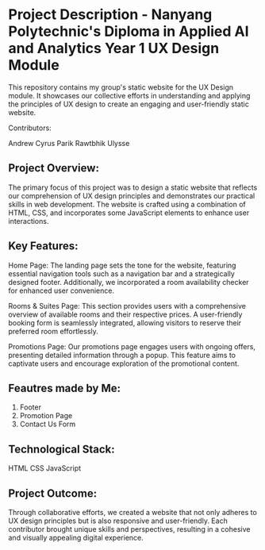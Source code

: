 # Project Description - Nanyang Polytechnic's Diploma in Applied AI and Analytics Year 1 UX Design Module

This repository contains my group's static website for the UX Design module. It showcases our collective efforts in understanding and applying the principles of UX design to create an engaging and user-friendly static website.

Contributors:

Andrew
Cyrus
Parik
Rawtbhik
Ulysse

## Project Overview:
The primary focus of this project was to design a static website that reflects our comprehension of UX design principles and demonstrates our practical skills in web development. The website is crafted using a combination of HTML, CSS, and incorporates some JavaScript elements to enhance user interactions.

## Key Features:

Home Page:
The landing page sets the tone for the website, featuring essential navigation tools such as a navigation bar and a strategically designed footer. Additionally, we incorporated a room availability checker for enhanced user convenience.

Rooms & Suites Page:
This section provides users with a comprehensive overview of available rooms and their respective prices. A user-friendly booking form is seamlessly integrated, allowing visitors to reserve their preferred room effortlessly.

Promotions Page:
Our promotions page engages users with ongoing offers, presenting detailed information through a popup. This feature aims to captivate users and encourage exploration of the promotional content.

## Feautres made by Me:

1. Footer
2. Promotion Page
3. Contact Us Form


## Technological Stack:

HTML
CSS
JavaScript

## Project Outcome:
Through collaborative efforts, we created a website that not only adheres to UX design principles but is also responsive and user-friendly. Each contributor brought unique skills and perspectives, resulting in a cohesive and visually appealing digital experience.
